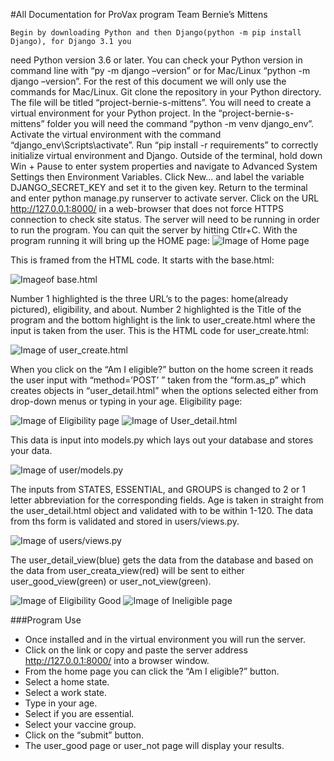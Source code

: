 #All Documentation for ProVax program                                         Team Bernie’s Mittens

    Begin by downloading Python and then Django(python -m pip install Django), for Django 3.1 you 
need Python version 3.6 or later. You can check your Python version in command line with “py -m 
django –version” or for Mac/Linux “python -m django –version”.
For the rest of this document we will only use the commands for Mac/Linux. Git clone the repository in 
your Python directory. The file will be titled “project-bernie-s-mittens”. You will need to create a virtual 
environment for your Python project. In the “project-bernie-s-mittens” folder you will need the 
command “python -m venv django_env”. Activate the virtual environment with the command
“django_env\Scripts\activate”. Run “pip install -r requirements” to correctly initialize virtual 
environment and Django. Outside of the terminal, hold down Win + Pause to enter system properties 
and navigate to Advanced System Settings then Environment Variables. Click New... and label the 
variable DJANGO_SECRET_KEY and set it to the given key. Return to the terminal and enter python 
manage.py runserver to activate server. Click on the URL http://127.0.0.1:8000/ in a web-browser that 
does not force HTTPS connection to check site status. The server will need to be running in order to run 
the program. You can quit the server by hitting Ctlr+C.
With the program running it will bring up the HOME page:
![Image of Home page](images/ScreenshotHomePage.png?raw=true)

This is framed from the HTML code. It starts with the base.html:

![Imageof base.html](images/Screenshot_base_html.png?raw=true)

Number 1 highlighted is the three URL’s to the pages: home(already pictured), eligibility, and about.
Number 2 highlighted is the Title of the program and the bottom highlight is the link to user_create.html
where the input is taken from the user. This is the HTML code for user_create.html:

![Image of user_create.html](images/ScreenshotUser_create.png?raw=true)

When you click on the “Am I eligible?” button on the home screen it reads the user input with 
“method=’POST’ ” taken from the “form.as_p” which creates objects in “user_detail.html” when the 
options selected either from drop-down menus or typing in your age. Eligibility page:

![Image of Eligibility page](images/ScreenshotEligibility.png?raw=true)
![Image of User_detail.html](images/Screenshot_user_detailHTML.png?raw=true)

This data is input into models.py which lays out your database and stores your data.

![Image of user/models.py](images/Screenshot_users_views_py.png?raw=true)

The inputs from STATES, ESSENTIAL, and GROUPS is changed to 2 or 1 letter abbreviation for the 
corresponding fields. Age is taken in straight from the user_detail.html object and validated with to be
 within 1-120. The data from ths form is validated and stored in users/views.py.

 ![Image of users/views.py](images/Screenshot_users_views_py.png?raw=true)

 The user_detail_view(blue) gets the data from the database and based on the data from 
user_creata_view(red) will be sent to either user_good_view(green) or user_not_view(green).

![Image of Eligibility Good](images/GoodPage.png?raw=true)
![Image of Ineligible page](images/NotGoodPage.png?raw=true)

###Program Use
*  Once installed and in the virtual environment you will run the server.
*  Click on the link or copy and paste the server address http://127.0.0.1:8000/ into a browser window.
*  From the home page you can click the “Am I eligible?” button.
*  Select a home state.
*  Select a work state.
*  Type in your age.
*  Select if you are essential.
*  Select your vaccine group.
*  Click on the “submit” button.
*  The user_good page or user_not page will display your results.